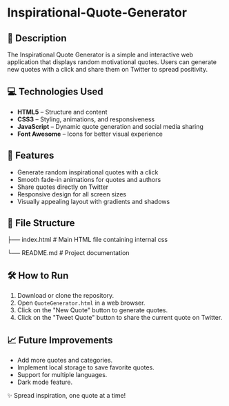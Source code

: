 # Inspirational-Quote-Generator

## 📖 Description
The Inspirational Quote Generator is a simple and interactive web application that displays random motivational quotes. Users can generate new quotes with a click and share them on Twitter to spread positivity.

## 💻 Technologies Used
- **HTML5** – Structure and content
- **CSS3** – Styling, animations, and responsiveness
- **JavaScript** – Dynamic quote generation and social media sharing
- **Font Awesome** – Icons for better visual experience

## 🚀 Features
- Generate random inspirational quotes with a click
- Smooth fade-in animations for quotes and authors
- Share quotes directly on Twitter
- Responsive design for all screen sizes
- Visually appealing layout with gradients and shadows

## 📂 File Structure
├── index.html # Main HTML file containing internal css

└── README.md # Project documentation


## 🛠 How to Run
1. Download or clone the repository.
2. Open `QuoteGenerator.html` in a web browser.
3. Click on the "New Quote" button to generate quotes.
4. Click on the "Tweet Quote" button to share the current quote on Twitter.

## 📈 Future Improvements
- Add more quotes and categories.
- Implement local storage to save favorite quotes.
- Support for multiple languages.
- Dark mode feature.



✨ Spread inspiration, one quote at a time!
